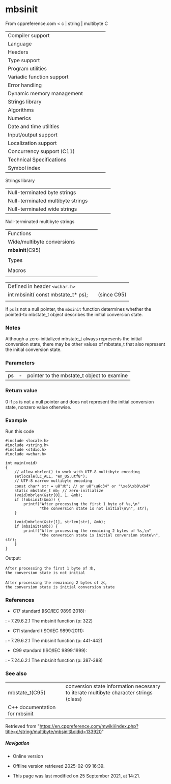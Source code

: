 # mbsinit

From cppreference.com
< c‎ | string‎ | multibyte
 C

|  |  |  |  |  |
| --- | --- | --- | --- | --- |
| Compiler support | | | | |
| Language | | | | |
| Headers | | | | |
| Type support | | | | |
| Program utilities | | | | |
| Variadic function support | | | | |
| Error handling | | | | |
| Dynamic memory management | | | | |
| Strings library | | | | |
| Algorithms | | | | |
| Numerics | | | | |
| Date and time utilities | | | | |
| Input/output support | | | | |
| Localization support | | | | |
| Concurrency support (C11) | | | | |
| Technical Specifications | | | | |
| Symbol index | | | | |

 Strings library

|  |  |  |  |  |
| --- | --- | --- | --- | --- |
| Null-terminated byte strings | | | | |
| Null-terminated multibyte strings | | | | |
| Null-terminated wide strings | | | | |

 Null-terminated multibyte strings

|  |  |  |  |  |
| --- | --- | --- | --- | --- |
| Functions | | | | |
| Wide/multibyte conversions | | | | |
| ****mbsinit****(C95) | | | | |
| |  |  |  |  |  | | --- | --- | --- | --- | --- | | mbstowcsmbstowcs_s(C11) | | | | | | btowc(C95) | | | | | | mbrtowc(C95) | | | | | | mbsrtowcsmbsrtowcs_s(C95)(C11) | | | | | | mbrtoc8(C23) | | | | | | c8rtomb(C23) | | | | | | mbrtoc16(C11) | | | | | | c16rtomb(C11) | | | | | | c32rtomb(C11) | | | | | | mbrtoc32(C11) | | | | | | |  |  |  |  |  | | --- | --- | --- | --- | --- | | mblen | | | | | | mbtowc | | | | | | wctombwctomb_s(C11) | | | | | | wcstombswcstombs_s(C11) | | | | | | wctob(C95) | | | | | | wcrtombwcrtomb_s(C95)(C11) | | | | | | wcsrtombswcsrtombs_s(C95)(C11) | | | | | | mbrlen(C95) | | | | | |
| Types | | | | |
| |  |  |  |  |  | | --- | --- | --- | --- | --- | | mbstate_t(C95) | | | | | | char8_t(C23) | | | | | | |  |  |  |  |  | | --- | --- | --- | --- | --- | | char16_t(C11) | | | | | | char32_t(C11) | | | | | |
| Macros | | | | |
| |  |  |  |  |  | | --- | --- | --- | --- | --- | | MB_LEN_MAX | | | | | | |  |  |  |  |  | | --- | --- | --- | --- | --- | | MB_CUR_MAX | | | | | |

|  |  |  |
| --- | --- | --- |
| Defined in header `<wchar.h>` |  |  |
| int mbsinit( const mbstate_t\* ps); |  | (since C95) |
|  |  |  |

If `ps` is not a null pointer, the `mbsinit` function determines whether the pointed-to mbstate_t object describes the initial conversion state.

### Notes

Although a zero-initialized mbstate_t always represents the initial conversion state, there may be other values of mbstate_t that also represent the initial conversion state.

### Parameters

|  |  |  |
| --- | --- | --- |
| ps | - | pointer to the mbstate_t object to examine |

### Return value

​0​ if `ps` is not a null pointer and does not represent the initial conversion state, nonzero value otherwise.

### Example

Run this code

```
#include <locale.h>
#include <string.h>
#include <stdio.h>
#include <wchar.h>
 
int main(void)
{
    // allow mbrlen() to work with UTF-8 multibyte encoding
    setlocale(LC_ALL, "en_US.utf8");
    // UTF-8 narrow multibyte encoding
    const char* str = u8"水"; // or u8"\u6c34" or "\xe6\xb0\xb4"
    static mbstate_t mb; // zero-initialize
    (void)mbrlen(&str[0], 1, &mb);
    if (!mbsinit(&mb)) {
        printf("After processing the first 1 byte of %s,\n"
               "the conversion state is not initial\n\n", str);
    }
 
    (void)mbrlen(&str[1], strlen(str), &mb);
    if (mbsinit(&mb)) {
        printf("After processing the remaining 2 bytes of %s,\n"
               "the conversion state is initial conversion state\n", str);
    }
}

```

Output:

```
After processing the first 1 byte of 水,
the conversion state is not initial
 
After processing the remaining 2 bytes of 水,
the conversion state is initial conversion state

```

### References

- C17 standard (ISO/IEC 9899:2018):

:   - 7.29.6.2.1 The mbsinit function (p: 322)

- C11 standard (ISO/IEC 9899:2011):

:   - 7.29.6.2.1 The mbsinit function (p: 441-442)

- C99 standard (ISO/IEC 9899:1999):

:   - 7.24.6.2.1 The mbsinit function (p: 387-388)

### See also

|  |  |
| --- | --- |
| mbstate_t(C95) | conversion state information necessary to iterate multibyte character strings   (class) |
| C++ documentation for mbsinit | |

Retrieved from "<https://en.cppreference.com/mwiki/index.php?title=c/string/multibyte/mbsinit&oldid=133920>"

##### Navigation

- Online version
- Offline version retrieved 2025-02-09 16:39.

- This page was last modified on 25 September 2021, at 14:21.